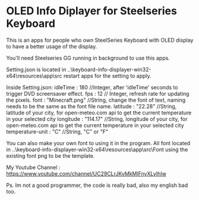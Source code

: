 # OLED Info Diplayer for Steelseries Keyboard
This is an apps for people who own SteelSeries Keyboard with OLED display to have a better usage of the display.

You'll need Steelseries GG running in background to use this apps.

Setting.json is located in ..\keyboard-info-displayer-win32-x64\resources\app\src restart apps for the setting to apply.

Inside Setting.json:
idleTime : 180 //Integer, after 'idleTime' seconds to trigger DVD screensaver effect.
fps : 12 // Integer, refresh rate for updating the pixels.
font : "Minecraft.png" //String, change the font of text, naming needs to be the same as the font file name.
latitude : "22.28" //String, latitude of your city, for open-meteo.com api to get the current temperature in your selected city
longitude : "114.17" //String, longitude of your city, for open-meteo.com api to get the current temperature in your selected city
temperature-unit : "C" //String, "C" or "F"

You can also make your own font to using it in the program.
All font located in ..\keyboard-info-displayer-win32-x64\resources\app\src\Font
using the existing font png to be the template.

My Youtube Channel : 
https://www.youtube.com/channel/UC29CLrJKvMkMlFnyXLyIhIw

Ps. Im not a good programmer, the code is really bad, also my english bad too.
